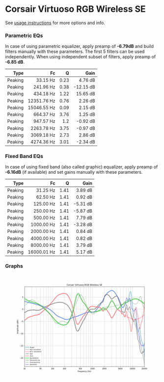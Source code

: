 # Corsair Virtuoso RGB Wireless SE
See [usage instructions](https://github.com/jaakkopasanen/AutoEq#usage) for more options and info.

### Parametric EQs
In case of using parametric equalizer, apply preamp of **-6.79dB** and build filters manually
with these parameters. The first 5 filters can be used independently.
When using independent subset of filters, apply preamp of **-6.85 dB**.

| Type    | Fc          |    Q | Gain      |
|--------:|------------:|-----:|----------:|
| Peaking | 33.15 Hz    | 0.23 | 4.76 dB   |
| Peaking | 241.96 Hz   | 0.38 | -12.15 dB |
| Peaking | 434.18 Hz   | 1.22 | 15.65 dB  |
| Peaking | 12351.76 Hz | 0.76 | 2.26 dB   |
| Peaking | 15046.55 Hz | 0.09 | 2.15 dB   |
| Peaking | 664.37 Hz   | 3.76 | 1.25 dB   |
| Peaking | 947.57 Hz   | 1.2  | -0.92 dB  |
| Peaking | 2263.78 Hz  | 3.75 | -0.97 dB  |
| Peaking | 3069.18 Hz  | 2.73 | 2.86 dB   |
| Peaking | 4274.36 Hz  | 3.01 | -2.34 dB  |

### Fixed Band EQs
In case of using fixed band (also called graphic) equalizer, apply preamp of **-6.16dB**
(if available) and set gains manually with these parameters.

| Type    | Fc          |    Q | Gain     |
|--------:|------------:|-----:|---------:|
| Peaking | 31.25 Hz    | 1.41 | 3.89 dB  |
| Peaking | 62.50 Hz    | 1.41 | 0.92 dB  |
| Peaking | 125.00 Hz   | 1.41 | -5.31 dB |
| Peaking | 250.00 Hz   | 1.41 | -5.87 dB |
| Peaking | 500.00 Hz   | 1.41 | 7.79 dB  |
| Peaking | 1000.00 Hz  | 1.41 | -3.28 dB |
| Peaking | 2000.00 Hz  | 1.41 | 0.84 dB  |
| Peaking | 4000.00 Hz  | 1.41 | 0.82 dB  |
| Peaking | 8000.00 Hz  | 1.41 | 3.79 dB  |
| Peaking | 16000.01 Hz | 1.41 | 5.17 dB  |

### Graphs
![](./Corsair%20Virtuoso%20RGB%20Wireless%20SE.png)